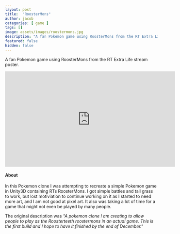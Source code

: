 ```yaml
---
layout: post
title:  "RoosterMons"
author: jacob
categories: [ game ]
tags: []
image: assets/images/roostermons.jpg
description: "A fan Pokemon game using RoosterMons from the RT Extra Life stream poster."
featured: false
hidden: false
---
```


A fan Pokemon game using RoosterMons from the RT Extra Life stream poster.

<iframe width="560" height="315" src="https://www.youtube.com/embed/auT25K7To04" frameborder="0" allow="accelerometer; autoplay; encrypted-media; gyroscope; picture-in-picture" allowfullscreen></iframe>

#### About

In this Pokemon clone I was attempting to recreate a simple Pokemon game in Unity3D containing RTs RoosterMons. I got simple battles and tall grass to work, but lost motiviation to continue working on it as I started to need more art, and I am not good at pixel art. It also was taking a lot of time for a game that might not even be played by many people.

The original description was *"A pokemon clone I am creating to allow people to play as the Roosterteeth roostermons in an actual game. This is the first build and I hope to have it finished by the end of December."*